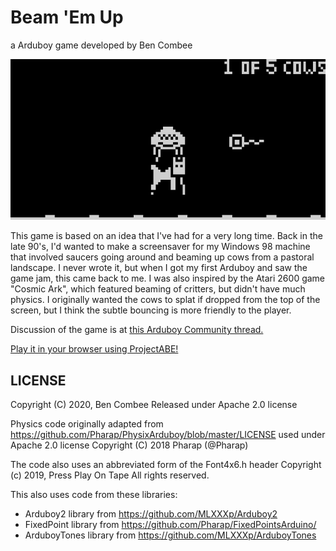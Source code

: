 # Beam 'Em Up

a Arduboy game developed by Ben Combee

<img src="screenshot.png" alt="screenshot with saucer beaming up a cow">

This game is based on an idea that I've had for a very long time.  Back in the late 90's, I'd wanted
to make a screensaver for my Windows 98 machine that involved saucers going around and beaming up cows
from a pastoral landscape.  I never wrote it, but when I got my first Arduboy and saw the game jam,
this came back to me.  I was also inspired by the Atari 2600 game "Cosmic Ark", which featured beaming of
critters, but didn't have much physics.  I originally wanted the cows to splat if dropped from the top
of the screen, but I think the subtle bouncing is more friendly to the player.

Discussion of the game is at <a href="https://community.arduboy.com/t/beam-em-up-game-jam-5/9200/10">this Arduboy Community thread.</a>

<a href="https://felipemanga.github.io/ProjectABE/?url=https://github.com/unwiredben/arduboy-beamemup/raw/main/BeamEmUp/BeamEmUp.hex&skin=arduboy">Play it in your browser using ProjectABE!</a>

## LICENSE

Copyright (C) 2020, Ben Combee
Released under Apache 2.0 license

Physics code originally adapted from https://github.com/Pharap/PhysixArduboy/blob/master/LICENSE
used under Apache 2.0 license
Copyright (C) 2018 Pharap (@Pharap)

The code also uses an abbreviated form of the Font4x6.h header 
Copyright (c) 2019, Press Play On Tape
All rights reserved.

This also uses code from these libraries:

* Arduboy2 library from https://github.com/MLXXXp/Arduboy2
* FixedPoint library from https://github.com/Pharap/FixedPointsArduino/
* ArduboyTones library from https://github.com/MLXXXp/ArduboyTones
